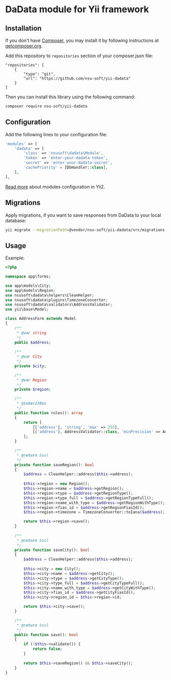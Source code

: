 # DaData module for Yii framework

## Installation

If you don't have [Composer](https://getcomposer.org/), you may install it by following instructions at [getcomposer.org](https://getcomposer.org/doc/00-intro.md).

Add this repository to `repositories` section of your composer.json file:

```
"repositories": [
    {
        "type": "git",
        "url": "https://github.com/nsu-soft/yii-dadata"
    }
]
```

Then you can install this library using the following command:

```bash
composer require nsu-soft/yii-dadata
```

## Configuration

Add the following lines to your configuration file:

```php
'modules' => [
    'dadata' => [
        'class' => 'nsusoft\dadata\Module',
        'token' => 'enter-your-dadata-token',
        'secret' => 'enter-your-dadata-secret',
        'cachePriority' = [DbHandler::class],
    ],
],
```

[Read more](https://www.yiiframework.com/doc/guide/2.0/en/structure-modules#using-modules) about modules configuration in Yii2.

## Migrations

Apply migrations, if you want to save responses from DaData to your local database:

```bash
yii migrate --migrationPath=@vendor/nsu-soft/yii-dadata/src/migrations
```

## Usage

Example:

```php
<?php

namespace app\forms;

use app\models\City;
use app\models\Region;
use nsusoft\dadata\helpers\CleanHelper;
use nsusoft\dadata\plugins\TimezoneConverter;
use nsusoft\dadata\validators\AddressValidator;
use yii\base\Model;

class AddressForm extends Model
{
    /**
     * @var string 
     */
    public $address;
    
    /**
     * @var City 
     */
    private $city;

    /**
     * @var Region 
     */
    private $region;

    /**
     * @inheritDoc
     */
    public function rules(): array
    {
        return [
            [['address'], 'string', 'max' => 255],
            [['address'], AddressValidator::class, 'minPrecision' => AddressValidator::PRECISION_STREET],
        ];
    }

    /**
     * @return bool
     */
    private function saveRegion(): bool
    {
        $address = CleanHelper::address($this->address);
        
        $this->region = new Region();
        $this->region->name = $address->getRegion();
        $this->region->type = $address->getRegionType();
        $this->region->type_full = $address->getRegionTypeFull();
        $this->region->name_with_type = $address->getRegionWithType();
        $this->region->fias_id = $address->getRegionFiasId();
        $this->region->timezone = TimezoneConverter::toIana($address);

        return $this->region->save();
    }
    
    /**
     * @return bool
     */
    private function saveCity(): bool
    {
        $address = CleanHelper::address($this->address);
        
        $this->city = new City();
        $this->city->name = $address->getCity();
        $this->city->type = $address->getCityType();
        $this->city->type_full = $address->getCityTypeFull();
        $this->city->name_with_type = $address->getCityWithType();
        $this->city->fias_id = $address->getCityFiasId();
        $this->city->region_id = $this->region->id;

        return $this->city->save();
    }

    /**
     * @return bool
     */
    public function save(): bool
    {
        if (!$this->validate()) {
            return false;
        }
        
        return $this->saveRegion() && $this->saveCity(); 
    }
}
```
